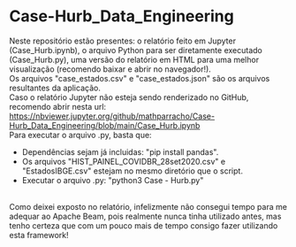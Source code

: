 # Case-Hurb_Data_Engineering

Neste repositório estão presentes: o relatório feito em Jupyter (Case_Hurb.ipynb), o arquivo Python para ser diretamente executado (Case_Hurb.py), 
uma versão do relatório em HTML para uma melhor visualização (recomendo baixar e abrir no navegador!).
<br>
Os arquivos "case_estados.csv" e "case_estados.json" são os arquivos resultantes da aplicação.
<br>
Caso o relatório Jupyter não esteja sendo renderizado no GitHub, recomendo abrir nesta url:
https://nbviewer.jupyter.org/github/mathparracho/Case-Hurb_Data_Engineering/blob/main/Case_Hurb.ipynb
<br>
Para executar o arquivo .py, basta que:
- Dependências sejam já incluidas: "pip install pandas".
- Os arquivos "HIST_PAINEL_COVIDBR_28set2020.csv" e "EstadosIBGE.csv" estejam no mesmo diretório que o script.
- Executar o arquivo .py: "python3 Case - Hurb.py"
<br>
Como deixei exposto no relatório, infelizmente não consegui tempo para me adequar ao Apache Beam, pois realmente nunca tinha utilizado antes, mas tenho certeza que com um pouco mais de tempo 
consigo fazer utilizando esta framework!
